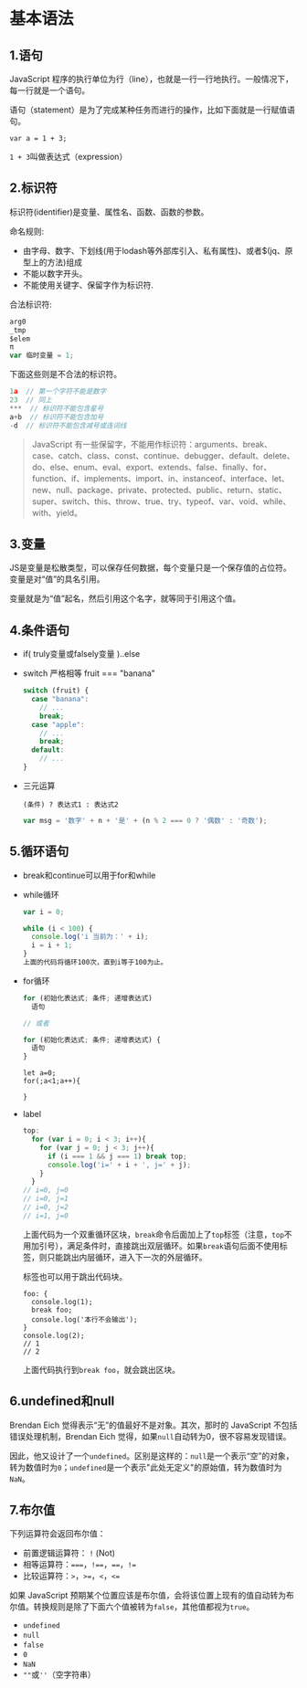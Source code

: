 # 基本语法

## 1.语句

JavaScript 程序的执行单位为行（line），也就是一行一行地执行。一般情况下，每一行就是一个语句。

语句（statement）是为了完成某种任务而进行的操作，比如下面就是一行赋值语句。

```
var a = 1 + 3;
```

`1 + 3`叫做表达式（expression）

## 2.标识符

标识符(identifier)是变量、属性名、函数、函数的参数。

命名规则:

- 由字母、数字、下划线(用于lodash等外部库引入、私有属性)、或者$(jq、原型上的方法)组成
- 不能以数字开头。
- 不能使用关键字、保留字作为标识符.

合法标识符:

```js
arg0
_tmp
$elem
π
var 临时变量 = 1;
```

下面这些则是不合法的标识符。

```js
1a  // 第一个字符不能是数字
23  // 同上
***  // 标识符不能包含星号
a+b  // 标识符不能包含加号
-d  // 标识符不能包含减号或连词线
```

> JavaScript 有一些保留字，不能用作标识符：arguments、break、case、catch、class、const、continue、debugger、default、delete、do、else、enum、eval、export、extends、false、finally、for、function、if、implements、import、in、instanceof、interface、let、new、null、package、private、protected、public、return、static、super、switch、this、throw、true、try、typeof、var、void、while、with、yield。

## 3.变量

JS是变量是松散类型，可以保存任何数据，每个变量只是一个保存值的占位符。变量是对“值”的具名引用。

变量就是为“值”起名，然后引用这个名字，就等同于引用这个值。

## 4.条件语句

- if(   truly变量或falsely变量   )..else

- switch  严格相等 fruit   === "banana"

  ```js
  switch (fruit) {
    case "banana":
      // ...
      break;
    case "apple":
      // ...
      break;
    default:
      // ...
  }
  ```

- 三元运算

  ```
  (条件) ? 表达式1 : 表达式2
  ```

  ```js
  var msg = '数字' + n + '是' + (n % 2 === 0 ? '偶数' : '奇数');
  ```

## 5.循环语句

- break和continue可以用于for和while

- while循环

  ```js
  var i = 0;
  
  while (i < 100) {
    console.log('i 当前为：' + i);
    i = i + 1;
  }
  上面的代码将循环100次，直到i等于100为止。
  ```

- for循环

  ```js
  for (初始化表达式; 条件; 递增表达式)
    语句
  
  // 或者
  
  for (初始化表达式; 条件; 递增表达式) {
    语句
  }
  ```

  ```
  let a=0;
  for(;a<1;a++){
  
  }
  ```

- label

  ```js
  top:
    for (var i = 0; i < 3; i++){
      for (var j = 0; j < 3; j++){
        if (i === 1 && j === 1) break top;
        console.log('i=' + i + ', j=' + j);
      }
    }
  // i=0, j=0
  // i=0, j=1
  // i=0, j=2
  // i=1, j=0
  ```

  上面代码为一个双重循环区块，`break`命令后面加上了`top`标签（注意，`top`不用加引号），满足条件时，直接跳出双层循环。如果`break`语句后面不使用标签，则只能跳出内层循环，进入下一次的外层循环。

  标签也可以用于跳出代码块。

  ```
  foo: {
    console.log(1);
    break foo;
    console.log('本行不会输出');
  }
  console.log(2);
  // 1
  // 2
  ```

  上面代码执行到`break foo`，就会跳出区块。

## 6.undefined和null

Brendan Eich 觉得表示“无”的值最好不是对象。其次，那时的 JavaScript 不包括错误处理机制，Brendan Eich 觉得，如果`null`自动转为0，很不容易发现错误。

因此，他又设计了一个`undefined`。区别是这样的：`null`是一个表示“空”的对象，转为数值时为`0`；`undefined`是一个表示"此处无定义"的原始值，转为数值时为`NaN`。

## 7.布尔值

下列运算符会返回布尔值：

- 前置逻辑运算符： `!` (Not)
- 相等运算符：`===`，`!==`，`==`，`!=`
- 比较运算符：`>`，`>=`，`<`，`<=`

如果 JavaScript 预期某个位置应该是布尔值，会将该位置上现有的值自动转为布尔值。转换规则是除了下面六个值被转为`false`，其他值都视为`true`。

- `undefined`
- `null`
- `false`
- `0`
- `NaN`
- `""`或`''`（空字符串）